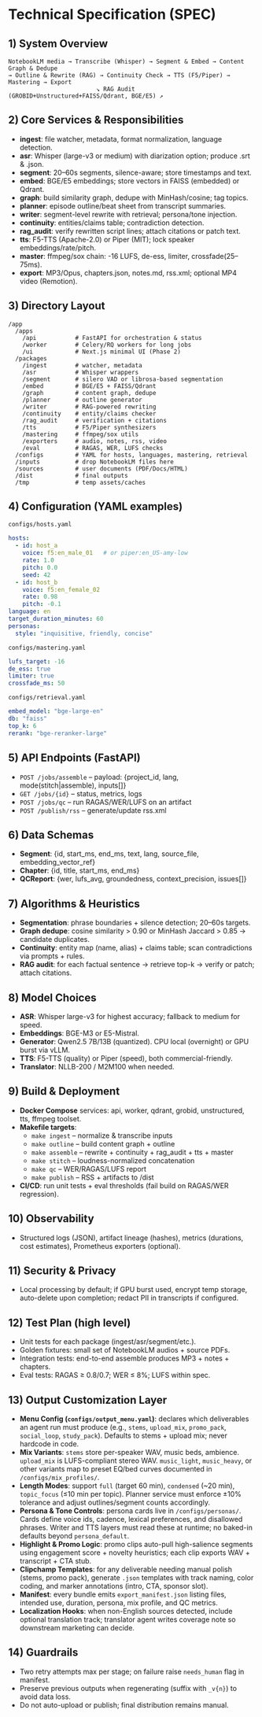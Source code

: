 
# Technical Specification (SPEC)

## 1) System Overview
```
NotebookLM media → Transcribe (Whisper) → Segment & Embed → Content Graph & Dedupe
→ Outline & Rewrite (RAG) → Continuity Check → TTS (F5/Piper) → Mastering → Export
                         ↘ RAG Audit (GROBID+Unstructured+FAISS/Qdrant, BGE/E5) ↗
```

## 2) Core Services & Responsibilities
- **ingest**: file watcher, metadata, format normalization, language detection.
- **asr**: Whisper (large-v3 or medium) with diarization option; produce .srt & .json.
- **segment**: 20–60s segments, silence-aware; store timestamps and text.
- **embed**: BGE/E5 embeddings; store vectors in FAISS (embedded) or Qdrant.
- **graph**: build similarity graph, dedupe with MinHash/cosine; tag topics.
- **planner**: episode outline/beat sheet from transcript summaries.
- **writer**: segment-level rewrite with retrieval; persona/tone injection.
- **continuity**: entities/claims table; contradiction detection.
- **rag_audit**: verify rewritten script lines; attach citations or patch text.
- **tts**: F5-TTS (Apache-2.0) or Piper (MIT); lock speaker embeddings/rate/pitch.
- **master**: ffmpeg/sox chain: -16 LUFS, de-ess, limiter, crossfade(25–75ms).
- **export**: MP3/Opus, chapters.json, notes.md, rss.xml; optional MP4 video (Remotion).

## 3) Directory Layout
```
/app
  /apps
    /api           # FastAPI for orchestration & status
    /worker        # Celery/RQ workers for long jobs
    /ui            # Next.js minimal UI (Phase 2)
  /packages
    /ingest        # watcher, metadata
    /asr           # Whisper wrappers
    /segment       # silero VAD or librosa-based segmentation
    /embed         # BGE/E5 + FAISS/Qdrant
    /graph         # content graph, dedupe
    /planner       # outline generator
    /writer        # RAG-powered rewriting
    /continuity    # entity/claims checker
    /rag_audit     # verification + citations
    /tts           # F5/Piper synthesizers
    /mastering     # ffmpeg/sox utils
    /exporters     # audio, notes, rss, video
    /eval          # RAGAS, WER, LUFS checks
  /configs         # YAML for hosts, languages, mastering, retrieval
  /inputs          # drop NotebookLM files here
  /sources         # user documents (PDF/Docs/HTML)
  /dist            # final outputs
  /tmp             # temp assets/caches
```

## 4) Configuration (YAML examples)
`configs/hosts.yaml`
```yaml
hosts:
  - id: host_a
    voice: f5:en_male_01   # or piper:en_US-amy-low
    rate: 1.0
    pitch: 0.0
    seed: 42
  - id: host_b
    voice: f5:en_female_02
    rate: 0.98
    pitch: -0.1
language: en
target_duration_minutes: 60
personas:
  style: "inquisitive, friendly, concise"
```

`configs/mastering.yaml`
```yaml
lufs_target: -16
de_ess: true
limiter: true
crossfade_ms: 50
```

`configs/retrieval.yaml`
```yaml
embed_model: "bge-large-en"
db: "faiss"
top_k: 6
rerank: "bge-reranker-large"
```

## 5) API Endpoints (FastAPI)
- `POST /jobs/assemble` – payload: {project_id, lang, mode(stitch|assemble), inputs[]}
- `GET /jobs/{id}` – status, metrics, logs
- `POST /jobs/qc` – run RAGAS/WER/LUFS on an artifact
- `POST /publish/rss` – generate/update rss.xml

## 6) Data Schemas
- **Segment**: {id, start_ms, end_ms, text, lang, source_file, embedding_vector_ref}
- **Chapter**: {id, title, start_ms, end_ms}
- **QCReport**: {wer, lufs_avg, groundedness, context_precision, issues[]}

## 7) Algorithms & Heuristics
- **Segmentation**: phrase boundaries + silence detection; 20–60s targets.
- **Graph dedupe**: cosine similarity > 0.90 or MinHash Jaccard > 0.85 → candidate duplicates.
- **Continuity**: entity map (name, alias) + claims table; scan contradictions via prompts + rules.
- **RAG audit**: for each factual sentence → retrieve top-k → verify or patch; attach citations.

## 8) Model Choices
- **ASR**: Whisper large-v3 for highest accuracy; fallback to medium for speed.
- **Embeddings**: BGE-M3 or E5-Mistral.
- **Generator**: Qwen2.5 7B/13B (quantized). CPU local (overnight) or GPU burst via vLLM.
- **TTS**: F5-TTS (quality) or Piper (speed), both commercial-friendly.
- **Translator**: NLLB-200 / M2M100 when needed.

## 9) Build & Deployment
- **Docker Compose** services: api, worker, qdrant, grobid, unstructured, tts, ffmpeg toolset.
- **Makefile targets**:
  - `make ingest` – normalize & transcribe inputs
  - `make outline` – build content graph + outline
  - `make assemble` – rewrite + continuity + rag_audit + tts + master
  - `make stitch` – loudness-normalized concatenation
  - `make qc` – WER/RAGAS/LUFS report
  - `make publish` – RSS + artifacts to /dist
- **CI/CD**: run unit tests + eval thresholds (fail build on RAGAS/WER regression).

## 10) Observability
- Structured logs (JSON), artifact lineage (hashes), metrics (durations, cost estimates), Prometheus exporters (optional).

## 11) Security & Privacy
- Local processing by default; if GPU burst used, encrypt temp storage, auto-delete upon completion; redact PII in transcripts if configured.

## 12) Test Plan (high level)
- Unit tests for each package (ingest/asr/segment/etc.).
- Golden fixtures: small set of NotebookLM audios + source PDFs.
- Integration tests: end-to-end assemble produces MP3 + notes + chapters.
- Eval tests: RAGAS ≥ 0.8/0.7; WER ≤ 8%; LUFS within spec.

## 13) Output Customization Layer
- **Menu Config (`configs/output_menu.yaml`)**: declares which deliverables an agent run must produce (e.g., `stems`, `upload_mix`, `promo_pack`, `social_loop`, `study_pack`). Defaults to stems + upload mix; never hardcode in code.
- **Mix Variants**: `stems` store per-speaker WAV, music beds, ambience. `upload_mix` is LUFS-compliant stereo WAV. `music_light`, `music_heavy`, or other variants map to preset EQ/bed curves documented in `/configs/mix_profiles/`.
- **Length Modes**: support `full` (target 60 min), `condensed` (~20 min), `topic_focus` (≤10 min per topic). Planner service must enforce ±10% tolerance and adjust outlines/segment counts accordingly.
- **Persona & Tone Controls**: persona cards live in `/configs/personas/`. Cards define voice ids, cadence, lexical preferences, and disallowed phrases. Writer and TTS layers must read these at runtime; no baked-in defaults beyond `persona_default`.
- **Highlight & Promo Logic**: promo clips auto-pull high-salience segments using engagement score + novelty heuristics; each clip exports WAV + transcript + CTA stub.
- **Clipchamp Templates**: for any deliverable needing manual polish (stems, promo pack), generate `.json` templates with track naming, color coding, and marker annotations (intro, CTA, sponsor slot).
- **Manifest**: every bundle emits `export_manifest.json` listing files, intended use, duration, persona, mix profile, and QC metrics.
- **Localization Hooks**: when non-English sources detected, include optional translation track; translator agent writes coverage note so downstream marketing can decide.

## 14) Guardrails
- Two retry attempts max per stage; on failure raise `needs_human` flag in manifest.
- Preserve previous outputs when regenerating (suffix with `_v{n}`) to avoid data loss.
- Do not auto-upload or publish; final distribution remains manual.
